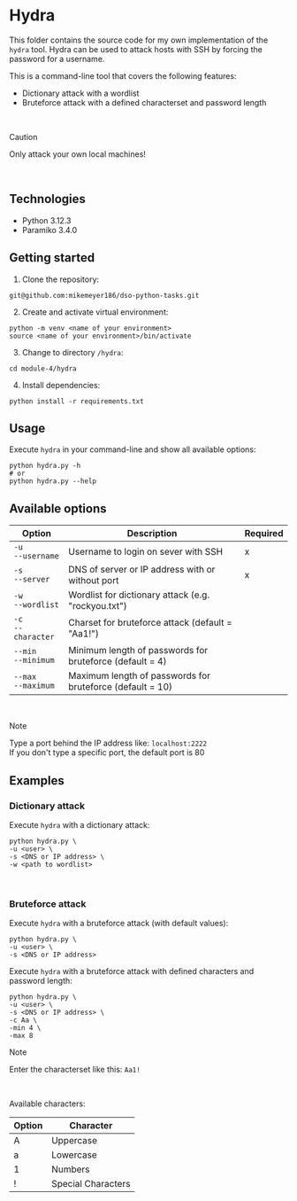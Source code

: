 # Hydra

This folder contains the source code for my own implementation of the `hydra` tool.
Hydra can be used to attack hosts with SSH by forcing the password for a username.

This is a command-line tool that covers the following features:

-   Dictionary attack with a wordlist
-   Bruteforce attack with a defined characterset and password length

<br>

> [!CAUTION]
> Only attack your own local machines!

<br>

## Technologies

- Python 3.12.3
- Paramiko 3.4.0

## Getting started

1. Clone the repository:
```shell
git@github.com:mikemeyer186/dso-python-tasks.git
```

2. Create and activate virtual environment:
```shell
python -m venv <name of your environment>
source <name of your environment>/bin/activate
```

3. Change to directory `/hydra`:
```shell
cd module-4/hydra
```

4. Install dependencies:
```shell
python install -r requirements.txt
```

## Usage

Execute `hydra` in your command-line and show all available options:
```shell
python hydra.py -h
# or
python hydra.py --help
```

## Available options

| Option                  | Description                                                 | Required |
| ----------------------- | ----------------------------------------------------------- | -------- |
| `-u` <br> `--username`  | Username to login on sever with SSH                         |     x    |
| `-s` <br> `--server`    | DNS of server or IP address with or without port            |     x    |
| `-w` <br> `--wordlist`  | Wordlist for dictionary attack (e.g. "rockyou.txt")         |          |
| `-c` <br> `--character` | Charset for bruteforce attack   (default = "Aa1!")          |          |
| `--min` <br> `--minimum`| Minimum length of passwords for bruteforce (default = 4)    |          |
| `--max` <br> `--maximum`| Maximum length of passwords for bruteforce (default = 10)   |          |

<br>

> [!NOTE]
> Type a port behind the IP address like: `localhost:2222`
> <br>
> If you don't type a specific port, the default port is 80


## Examples

### Dictionary attack

Execute `hydra` with a dictionary attack:
```shell
python hydra.py \
-u <user> \
-s <DNS or IP address> \
-w <path to wordlist>
```

<br>

### Bruteforce attack

Execute `hydra` with a bruteforce attack (with default values):
```shell
python hydra.py \
-u <user> \
-s <DNS or IP address>
```

Execute `hydra` with a bruteforce attack with defined characters and password length:
```shell
python hydra.py \
-u <user> \
-s <DNS or IP address> \
-c Aa \
-min 4 \
-max 8    
```

> [!NOTE]
> Enter the characterset like this: `Aa1!`

<br>

Available characters:

| Option | Character          |
| ------ | -------------------|
| A      | Uppercase          |
| a      | Lowercase          |
| 1      | Numbers            |
| !      | Special Characters |


